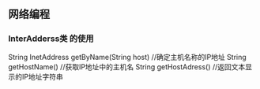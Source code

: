 # 

## 网络编程

### InterAdderss类   的使用

String InetAddress getByName(String host)                 //确定主机名称的IP地址                          		String getHostName()                                                      //获取IP地址中的主机名                                                    String getHostAdress()									 //返回文本显示的IP地址字符串

 